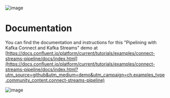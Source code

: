 ![image](../images/confluent-logo-300-2.png)
  
# Documentation

You can find the documentation and instructions for this "Pipelining with Kafka Connect and Kafka Streams" demo at [https://docs.confluent.io/platform/current/tutorials/examples/connect-streams-pipeline/docs/index.html](https://docs.confluent.io/platform/current/tutorials/examples/connect-streams-pipeline/docs/index.html?utm_source=github&utm_medium=demo&utm_campaign=ch.examples_type.community_content.connect-streams-pipeline)

![image](docs/images/example_3.jpg)
